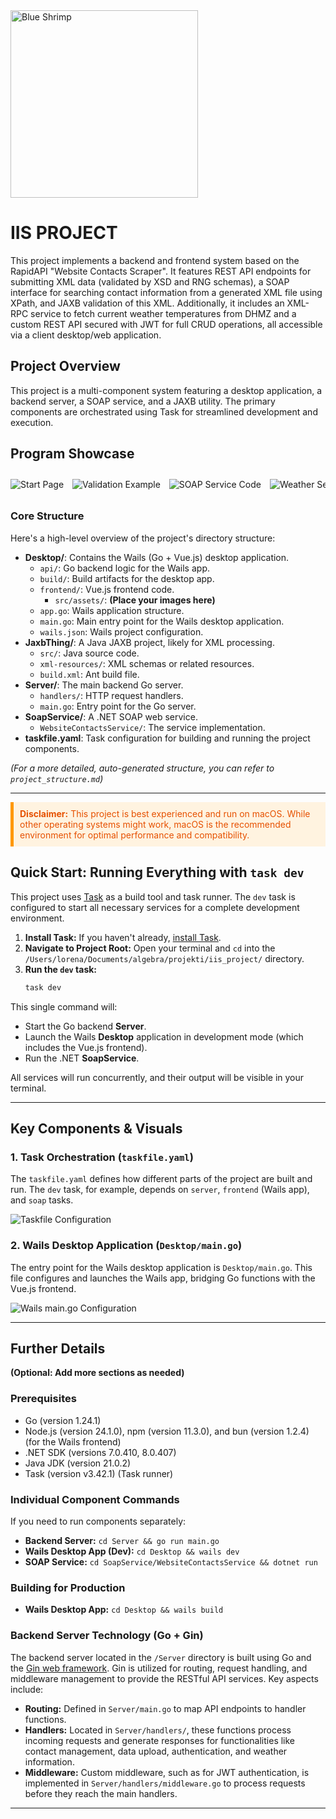 <img src="Desktop/frontend/src/assets/blue_shrimp.png" alt="Blue Shrimp" width="300"/>

# IIS PROJECT

This project implements a backend and frontend system based on the RapidAPI "Website Contacts Scraper". It features REST API endpoints for submitting XML data (validated by XSD and RNG schemas), a SOAP interface for searching contact information from a generated XML file using XPath, and JAXB validation of this XML. Additionally, it includes an XML-RPC service to fetch current weather temperatures from DHMZ and a custom REST API secured with JWT for full CRUD operations, all accessible via a client desktop/web application.

## Project Overview

This project is a multi-component system featuring a desktop application, a backend server, a SOAP service, and a JAXB utility. The primary components are orchestrated using Task for streamlined development and execution.

## Program Showcase

<div style="overflow-x: auto; white-space: nowrap; padding: 10px 0; text-align: center;">
  <img src="Desktop/frontend/src/assets/programImg/startpage.png" alt="Start Page" style="display: inline-block; max-height: 300px; width: auto; margin-right: 10px;"/>
  <img src="Desktop/frontend/src/assets/programImg/validation.png" alt="Validation Example" style="display: inline-block; max-height: 300px; width: auto; margin-right: 10px;"/>
  <img src="Desktop/frontend/src/assets/programImg/soap.png" alt="SOAP Service Code" style="display: inline-block; max-height: 300px; width: auto; margin-right: 10px;"/>
  <img src="Desktop/frontend/src/assets/programImg/weather.png" alt="Weather Service Code" style="display: inline-block; max-height: 300px; width: auto; margin-right: 10px;"/>
  <img src="Desktop/frontend/src/assets/programImg/jaxb.png" alt="JAXB Usage" style="display: inline-block; max-height: 300px; width: auto; margin-right: 10px;"/>
  <img src="Desktop/frontend/src/assets/programImg/crud.png" alt="CRUD Operations" style="display: inline-block; max-height: 300px; width: auto; margin-right: 10px;"/>
</div>

### Core Structure

Here's a high-level overview of the project's directory structure:

- **Desktop/**: Contains the Wails (Go + Vue.js) desktop application.
  - `api/`: Go backend logic for the Wails app.
  - `build/`: Build artifacts for the desktop app.
  - `frontend/`: Vue.js frontend code.
    - `src/assets/`: **(Place your images here)**
  - `app.go`: Wails application structure.
  - `main.go`: Main entry point for the Wails desktop application.
  - `wails.json`: Wails project configuration.
- **JaxbThing/**: A Java JAXB project, likely for XML processing.
  - `src/`: Java source code.
  - `xml-resources/`: XML schemas or related resources.
  - `build.xml`: Ant build file.
- **Server/**: The main backend Go server.
  - `handlers/`: HTTP request handlers.
  - `main.go`: Entry point for the Go server.
- **SoapService/**: A .NET SOAP web service.
  - `WebsiteContactsService/`: The service implementation.
- **taskfile.yaml**: Task configuration for building and running the project components.

*(For a more detailed, auto-generated structure, you can refer to `project_structure.md`)*

---

<div style="background-color: #FFF3E0; color: #E65100; border-left: 5px solid #FF9800; padding: 10px; margin-bottom: 15px;">
  <strong>Disclaimer:</strong> This project is best experienced and run on macOS. While other operating systems might work, macOS is the recommended environment for optimal performance and compatibility.
</div>

## Quick Start: Running Everything with `task dev`

This project uses [Task](https://taskfile.dev/) as a build tool and task runner. The `dev` task is configured to start all necessary services for a complete development environment.

1.  **Install Task:** If you haven't already, [install Task](https://taskfile.dev/installation/).
2.  **Navigate to Project Root:** Open your terminal and `cd` into the `/Users/lorena/Documents/algebra/projekti/iis_project/` directory.
3.  **Run the `dev` task:**
    ```bash
    task dev
    ```

This single command will:
- Start the Go backend **Server**.
- Launch the Wails **Desktop** application in development mode (which includes the Vue.js frontend).
- Run the .NET **SoapService**.

All services will run concurrently, and their output will be visible in your terminal.

---

## Key Components & Visuals

### 1. Task Orchestration (`taskfile.yaml`)

The `taskfile.yaml` defines how different parts of the project are built and run. The `dev` task, for example, depends on `server`, `frontend` (Wails app), and `soap` tasks.

![Taskfile Configuration](Desktop/frontend/src/assets/taskfile.png)

### 2. Wails Desktop Application (`Desktop/main.go`)

The entry point for the Wails desktop application is `Desktop/main.go`. This file configures and launches the Wails app, bridging Go functions with the Vue.js frontend.

![Wails main.go Configuration](Desktop/frontend/src/assets/main.png)

---

## Further Details

**(Optional: Add more sections as needed)**

### Prerequisites
- Go (version 1.24.1)
- Node.js (version 24.1.0), npm (version 11.3.0), and bun (version 1.2.4) (for the Wails frontend)
- .NET SDK (versions 7.0.410, 8.0.407)
- Java JDK (version 21.0.2)
- Task (version v3.42.1) (Task runner)

### Individual Component Commands
If you need to run components separately:
- **Backend Server:** `cd Server && go run main.go`
- **Wails Desktop App (Dev):** `cd Desktop && wails dev`
- **SOAP Service:** `cd SoapService/WebsiteContactsService && dotnet run`

### Building for Production
- **Wails Desktop App:** `cd Desktop && wails build`

### Backend Server Technology (Go + Gin)

The backend server located in the `/Server` directory is built using Go and the [Gin web framework](https://gin-gonic.com/). Gin is utilized for routing, request handling, and middleware management to provide the RESTful API services. Key aspects include:
- **Routing:** Defined in `Server/main.go` to map API endpoints to handler functions.
- **Handlers:** Located in `Server/handlers/`, these functions process incoming requests and generate responses for functionalities like contact management, data upload, authentication, and weather information.
- **Middleware:** Custom middleware, such as for JWT authentication, is implemented in `Server/handlers/middleware.go` to process requests before they reach the main handlers.

---


